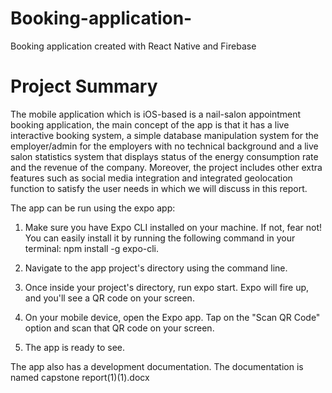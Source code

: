 # Booking-application-
Booking application created with React Native and Firebase

# Project Summary
The mobile application which is iOS-based is a nail-salon appointment booking application, the main concept of the app is that it has a live interactive booking system, a simple database manipulation system for the employer/admin for the employers with no technical background and a live salon statistics system that displays status of the energy consumption rate and the revenue of the company. Moreover, the project includes other extra features such as social media integration and integrated geolocation function to satisfy the user needs in which we will discuss in this report. 

The app can be run using the expo app:

1. Make sure you have Expo CLI installed on your machine. If not, fear not! You can easily install it by running the following command in your terminal: npm install -g expo-cli.

2. Navigate to the app project's directory using the command line.

3. Once inside your project's directory, run expo start. Expo will fire up, and you'll see a QR code on your screen.

4. On your mobile device, open the Expo app.  Tap on the "Scan QR Code" option and scan that QR code on your screen. 

5. The app is ready to see.

The app also has a development documentation. The documentation is named capstone report(1)(1).docx
